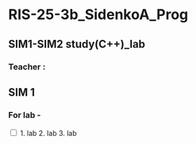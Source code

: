 # RIS-25-3b_SidenkoA_Prog

## SIM1-SIM2 study(C++)_lab

### Teacher : 
<h2> SIM 1 </h2>

<h3>  For lab - </h3> 
                      
<from> 
  
  <label>
    
 <input type="checkbox" name="Lab" value="pass" value="fail" > 
  1. lab
  2. lab
  3. lab
  
  </label>

</from>
